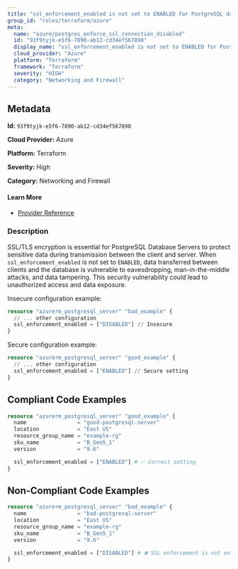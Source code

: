 ```yaml
---
title: "ssl_enforcement_enabled is not set to ENABLED for PostgreSQL database server"
group_id: "rules/terraform/azure"
meta:
  name: "azure/postgres_enforce_ssl_connection_disabled"
  id: "93f9tyjk-e5f6-7890-ab12-cd34ef567890"
  display_name: "ssl_enforcement_enabled is not set to ENABLED for PostgreSQL database server"
  cloud_provider: "Azure"
  platform: "Terraform"
  framework: "Terraform"
  severity: "HIGH"
  category: "Networking and Firewall"
---
```

## Metadata

**Id:** `93f9tyjk-e5f6-7890-ab12-cd34ef567890`

**Cloud Provider:** Azure

**Platform:** Terraform

**Severity:** High

**Category:** Networking and Firewall

#### Learn More

 - [Provider Reference](https://registry.terraform.io/providers/hashicorp/azurerm/latest/docs/resources/postgresql_server)

### Description

 SSL/TLS encryption is essential for PostgreSQL Database Servers to protect sensitive data during transmission between the client and server. When `ssl_enforcement_enabled` is not set to `ENABLED`, data transferred between clients and the database is vulnerable to eavesdropping, man-in-the-middle attacks, and data tampering. This security vulnerability could lead to unauthorized access and data exposure.

Insecure configuration example:
```terraform
resource "azurerm_postgresql_server" "bad_example" {
  // ... other configuration
  ssl_enforcement_enabled = ["DISABLED"] // Insecure
}
```

Secure configuration example:
```terraform
resource "azurerm_postgresql_server" "good_example" {
  // ... other configuration
  ssl_enforcement_enabled = ["ENABLED"] // Secure setting
}
```


## Compliant Code Examples
```terraform
resource "azurerm_postgresql_server" "good_example" {
  name                = "good-postgresql-server"
  location            = "East US"
  resource_group_name = "example-rg"
  sku_name            = "B_Gen5_1"
  version             = "9.6"

  ssl_enforcement_enabled = ["ENABLED"] # ✅ Correct setting
}

```
## Non-Compliant Code Examples
```terraform
resource "azurerm_postgresql_server" "bad_example" {
  name                = "bad-postgresql-server"
  location            = "East US"
  resource_group_name = "example-rg"
  sku_name            = "B_Gen5_1"
  version             = "9.6"

  ssl_enforcement_enabled = ["DISABLED"] # ❌ SSL enforcement is not enabled
}

```
